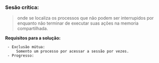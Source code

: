 ### Sesão crítica:
> onde se localiza os processos que não podem ser interrupidos por enquanto não terminar de executar suas ações na memoria compartilhada.

**Requisitos para a solução:**
     
     - Exclusão mútua:
         Somento um processo por acessar a sessão por vezes.
     - Progresso:
         
        
